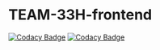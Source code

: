 # TEAM-33H-frontend

[![Codacy Badge](https://api.codacy.com/project/badge/Grade/3225080122a44c5c844ee1ff06e795a5)](https://app.codacy.com/gh/BuildForSDGCohort2/TEAM-33H-frontend?utm_source=github.com&utm_medium=referral&utm_content=BuildForSDGCohort2/TEAM-33H-frontend&utm_campaign=Badge_Grade_Settings)
[![Codacy Badge](https://api.codacy.com/project/badge/Grade/3225080122a44c5c844ee1ff06e795a5)](https://app.codacy.com/gh/BuildForSDGCohort2/stark-obonye-frontend?utm_source=github.com&utm_medium=referral&utm_content=BuildForSDGCohort2/stark-obonye-frontend&utm_campaign=Badge_Grade_Settings)
